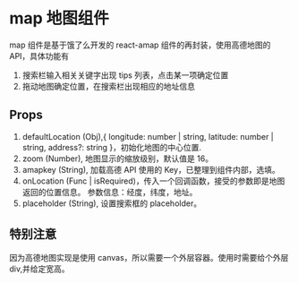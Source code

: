 # map 地图组件

map 组件是基于饿了么开发的 react-amap 组件的再封装，使用高德地图的 API，具体功能有

1. 搜索栏输入相关关键字出现 tips 列表，点击某一项确定位置
2. 拖动地图确定位置，在搜索栏出现相应的地址信息

## Props

1. defaultLocation (Obj),{ longitude: number | string, latitude: number | string, address?: string }，初始化地图的中心位置.
2. zoom (Number), 地图显示的缩放级别，默认值是 16。
3. amapkey (String), 加载高德 API 使用的 Key，已整理到组件内部，选填。
4. onLocation (Func | isRequired)，传入一个回调函数，接受的参数即是地图返回的位置信息。 参数信息：经度，纬度，地址。
5. placeholder (String), 设置搜索框的 placeholder。

## 特别注意

因为高德地图实现是使用 canvas，所以需要一个外层容器。使用时需要给个外层 div,并给定宽高。
